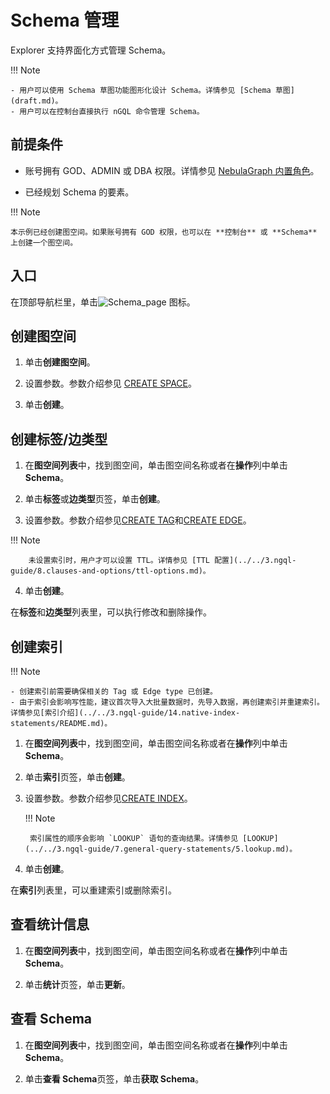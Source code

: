 # Schema 管理

Explorer 支持界面化方式管理 Schema。

!!! Note

    - 用户可以使用 Schema 草图功能图形化设计 Schema。详情参见 [Schema 草图](draft.md)。
    - 用户可以在控制台直接执行 nGQL 命令管理 Schema。

## 前提条件

- 账号拥有 GOD、ADMIN 或 DBA 权限。详情参见 [NebulaGraph 内置角色](../../7.data-security/1.authentication/3.role-list.md)。

- 已经规划 Schema 的要素。

!!! Note

    本示例已经创建图空间。如果账号拥有 GOD 权限，也可以在 **控制台** 或 **Schema** 上创建一个图空间。

## 入口

在顶部导航栏里，单击![Schema_page](https://docs-cdn.nebula-graph.com.cn/figures/studio-nav-schema.png) 图标。

## 创建图空间

1. 单击**创建图空间**。

2. 设置参数。参数介绍参见 [CREATE SPACE](../../3.ngql-guide/9.space-statements/1.create-space.md)。

3. 单击**创建**。

## 创建标签/边类型

1. 在**图空间列表**中，找到图空间，单击图空间名称或者在**操作**列中单击**Schema**。

2. 单击**标签**或**边类型**页签，单击**创建**。

3. 设置参数。参数介绍参见[CREATE TAG](../../3.ngql-guide/10.tag-statements/1.create-tag.md)和[CREATE EDGE](../../3.ngql-guide/11.edge-type-statements/1.create-edge.md)。

  !!! Note

        未设置索引时，用户才可以设置 TTL。详情参见 [TTL 配置](../../3.ngql-guide/8.clauses-and-options/ttl-options.md)。

4. 单击**创建**。

在**标签**和**边类型**列表里，可以执行修改和删除操作。

## 创建索引

!!! Note

    - 创建索引前需要确保相关的 Tag 或 Edge type 已创建。
    - 由于索引会影响写性能，建议首次导入大批量数据时，先导入数据，再创建索引并重建索引。详情参见[索引介绍](../../3.ngql-guide/14.native-index-statements/README.md)。

1. 在**图空间列表**中，找到图空间，单击图空间名称或者在**操作**列中单击**Schema**。
  
2. 单击**索引**页签，单击**创建**。

3. 设置参数。参数介绍参见[CREATE INDEX](../../3.ngql-guide/14.native-index-statements/1.create-native-index.md)。

    !!! Note

        索引属性的顺序会影响 `LOOKUP` 语句的查询结果。详情参见 [LOOKUP](../../3.ngql-guide/7.general-query-statements/5.lookup.md)。

4. 单击**创建**。

在**索引**列表里，可以重建索引或删除索引。

## 查看统计信息

1. 在**图空间列表**中，找到图空间，单击图空间名称或者在**操作**列中单击**Schema**。
  
2. 单击**统计**页签，单击**更新**。

## 查看 Schema

1. 在**图空间列表**中，找到图空间，单击图空间名称或者在**操作**列中单击**Schema**。
  
2. 单击**查看 Schema**页签，单击**获取 Schema**。
